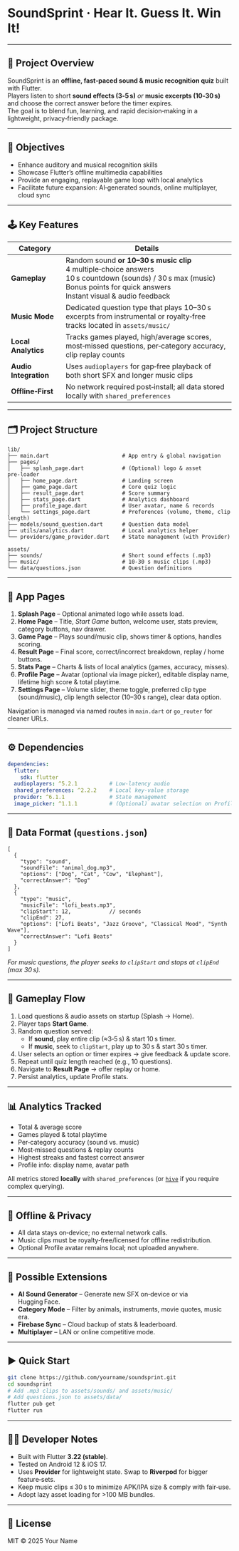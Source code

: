 # SoundSprint · Hear It. Guess It. Win It!

---

## 📌 Project Overview
SoundSprint is an **offline, fast‑paced sound & music recognition quiz** built with Flutter.  
Players listen to short **sound effects (3‑5 s)** *or* **music excerpts (10‑30 s)** and choose the correct answer before the timer expires.  
The goal is to blend fun, learning, and rapid decision‑making in a lightweight, privacy‑friendly package.

---

## 🎯 Objectives
- Enhance auditory and musical recognition skills  
- Showcase Flutter’s offline multimedia capabilities  
- Provide an engaging, replayable game loop with local analytics  
- Facilitate future expansion: AI‑generated sounds, online multiplayer, cloud sync  

---

## 🕹️ Key Features

| Category | Details |
|----------|---------|
| **Gameplay** | Random sound **or 10–30 s music clip** <br> 4 multiple‑choice answers <br> 10 s countdown (sounds) / 30 s max (music) <br> Bonus points for quick answers <br> Instant visual & audio feedback |
| **Music Mode** | Dedicated question type that plays 10–30 s excerpts from instrumental or royalty‑free tracks located in `assets/music/` |
| **Local Analytics** | Tracks games played, high/average scores, most‑missed questions, per‑category accuracy, clip replay counts |
| **Audio Integration** | Uses `audioplayers` for gap‑free playback of both short SFX and longer music clips |
| **Offline‑First** | No network required post‑install; all data stored locally with `shared_preferences` |

---

## 🗂️ Project Structure

```text
lib/
├── main.dart                       # App entry & global navigation
├── pages/
│   ├── splash_page.dart            # (Optional) logo & asset pre‑loader
│   ├── home_page.dart              # Landing screen
│   ├── game_page.dart              # Core quiz logic
│   ├── result_page.dart            # Score summary
│   ├── stats_page.dart             # Analytics dashboard
│   ├── profile_page.dart           # User avatar, name & records
│   └── settings_page.dart          # Preferences (volume, theme, clip length) 
├── models/sound_question.dart      # Question data model
├── utils/analytics.dart            # Local analytics helper
└── providers/game_provider.dart    # State management (with Provider)

assets/
├── sounds/                         # Short sound effects (.mp3)
├── music/                          # 10‑30 s music clips (.mp3)
└── data/questions.json             # Question definitions
```

---

## 📱 App Pages

1. **Splash Page** – Optional animated logo while assets load.  
2. **Home Page** – Title, *Start Game* button, welcome user, stats preview, category buttons, nav drawer.  
3. **Game Page** – Plays sound/music clip, shows timer & options, handles scoring.  
4. **Result Page** – Final score, correct/incorrect breakdown, replay / home buttons.  
5. **Stats Page** – Charts & lists of local analytics (games, accuracy, misses).  
6. **Profile Page** – Avatar (optional via image picker), editable display name, lifetime high score & total playtime.  
7. **Settings Page** – Volume slider, theme toggle, preferred clip type (sound/music), clip length selector (10–30 s range), clear data option.

Navigation is managed via named routes in `main.dart` or `go_router` for cleaner URLs.

---

## ⚙️ Dependencies

```yaml
dependencies:
  flutter:
    sdk: flutter
  audioplayers: ^5.2.1          # Low‑latency audio
  shared_preferences: ^2.2.2    # Local key‑value storage
  provider: ^6.1.1              # State management
  image_picker: ^1.1.1          # (Optional) avatar selection on Profile Page
```

---

## 🧾 Data Format (`questions.json`)

```jsonc
[
  {
    "type": "sound",
    "soundFile": "animal_dog.mp3",
    "options": ["Dog", "Cat", "Cow", "Elephant"],
    "correctAnswer": "Dog"
  },
  {
    "type": "music",
    "musicFile": "lofi_beats.mp3",
    "clipStart": 12,            // seconds
    "clipEnd": 27,
    "options": ["Lofi Beats", "Jazz Groove", "Classical Mood", "Synth Wave"],
    "correctAnswer": "Lofi Beats"
  }
]
```

*For music questions, the player seeks to `clipStart` and stops at `clipEnd` (max 30 s).*

---

## 🔄 Gameplay Flow

1. Load questions & audio assets on startup (Splash → Home).  
2. Player taps **Start Game**.  
3. Random question served:  
   - If **sound**, play entire clip (≈3‑5 s) & start 10 s timer.  
   - If **music**, seek to `clipStart`, play up to 30 s & start 30 s timer.  
4. User selects an option or timer expires → give feedback & update score.  
5. Repeat until quiz length reached (e.g., 10 questions).  
6. Navigate to **Result Page** → offer replay or home.  
7. Persist analytics, update Profile stats.  

---

## 📊 Analytics Tracked

- Total & average score  
- Games played & total playtime  
- Per‑category accuracy (sound vs. music)  
- Most‑missed questions & replay counts  
- Highest streaks and fastest correct answer  
- Profile info: display name, avatar path  

All metrics stored **locally** with `shared_preferences` (or [`hive`](https://docs.hivedb.dev/) if you require complex querying).

---

## 🔐 Offline & Privacy

- All data stays on‑device; no external network calls.  
- Music clips must be royalty‑free/licensed for offline redistribution.  
- Optional Profile avatar remains local; not uploaded anywhere.  

---

## 🚀 Possible Extensions

- **AI Sound Generator** – Generate new SFX on‑device or via Hugging Face.  
- **Category Mode** – Filter by animals, instruments, movie quotes, music era.  
- **Firebase Sync** – Cloud backup of stats & leaderboard.  
- **Multiplayer** – LAN or online competitive mode.  

---

## ▶️ Quick Start

```bash
git clone https://github.com/yourname/soundsprint.git
cd soundsprint
# Add .mp3 clips to assets/sounds/ and assets/music/
# Add questions.json to assets/data/
flutter pub get
flutter run
```

---

## 👨‍💻 Developer Notes

- Built with Flutter **3.22 (stable)**.  
- Tested on Android 12 & iOS 17.  
- Uses **Provider** for lightweight state. Swap to **Riverpod** for bigger feature‑sets.  
- Keep music clips ≤ 30 s to minimize APK/IPA size & comply with fair‑use.  
- Adopt lazy asset loading for >100 MB bundles.

---

## 📜 License

MIT © 2025 Your Name
